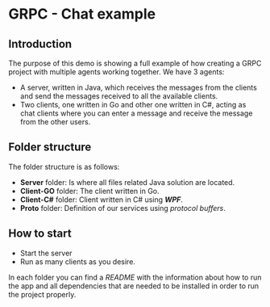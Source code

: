# GRPC - Chat example

## Introduction

The purpose of this demo is showing a full example of how creating a GRPC project with multiple agents working together. We have 3 agents:

-   A server, written in Java, which receives the messages from the clients and send the messages received to all the available clients.
-   Two clients, one written in Go and other one written in C#, acting as chat clients where you can enter a message and receive the message from the other users.

## Folder structure

The folder structure is as follows:

-   **Server** folder: Is where all files related Java solution are located.
-   **Client-GO** folder: The client written in Go.
-   **Client-C#** folder: Client written in C# using **_WPF_**.
-   **Proto** folder: Definition of our services using _protocol buffers_.

## How to start

-   Start the server
-   Run as many clients as you desire.

In each folder you can find a _README_ with the information about how to run the app and all dependencies that are needed to be installed in order to run the project properly.
